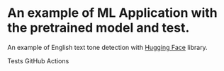 

# An example of ML Application with the pretrained model and test.

An example of English text tone detection with [Hugging Face](https://huggingface.co/) library.


Tests GitHub Actions
